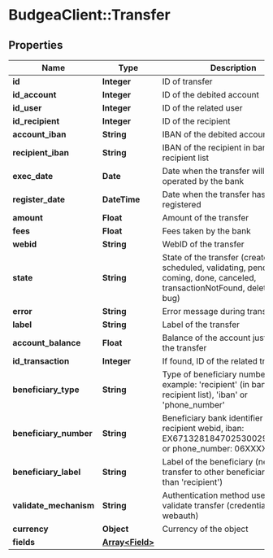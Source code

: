 # BudgeaClient::Transfer

## Properties
Name | Type | Description | Notes
------------ | ------------- | ------------- | -------------
**id** | **Integer** | ID of transfer | 
**id_account** | **Integer** | ID of the debited account | [optional] 
**id_user** | **Integer** | ID of the related user | [optional] 
**id_recipient** | **Integer** | ID of the recipient | [optional] 
**account_iban** | **String** | IBAN of the debited account | [optional] 
**recipient_iban** | **String** | IBAN of the recipient in bank recipient list | [optional] 
**exec_date** | **Date** | Date when the transfer will be operated by the bank | 
**register_date** | **DateTime** | Date when the transfer has been registered | 
**amount** | **Float** | Amount of the transfer | 
**fees** | **Float** | Fees taken by the bank | [optional] 
**webid** | **String** | WebID of the transfer | [optional] 
**state** | **String** | State of the transfer (created, scheduled, validating, pending, coming, done, canceled, transactionNotFound, deleted, error, bug) | 
**error** | **String** | Error message during transfer, if any | [optional] 
**label** | **String** | Label of the transfer | [optional] 
**account_balance** | **Float** | Balance of the account just before the transfer | [optional] 
**id_transaction** | **Integer** | If found, ID of the related transaction | [optional] 
**beneficiary_type** | **String** | Type of beneficiary number, for example: &#39;recipient&#39; (in bank recipient list), &#39;iban&#39; or &#39;phone_number&#39; | [default to &#39;recipient&#39;]
**beneficiary_number** | **String** | Beneficiary bank identifier value like recipient webid, iban: EX6713281847025300290000062 or phone_number: 06XXXXXX | [optional] 
**beneficiary_label** | **String** | Label of the beneficiary (needed for transfer to other beneficiary type than &#39;recipient&#39;) | [optional] 
**validate_mechanism** | **String** | Authentication method used to validate transfer (credentials or webauth) | [optional] 
**currency** | **Object** | Currency of the object | [optional] 
**fields** | [**Array&lt;Field&gt;**](Field.md) |  | [optional] 


